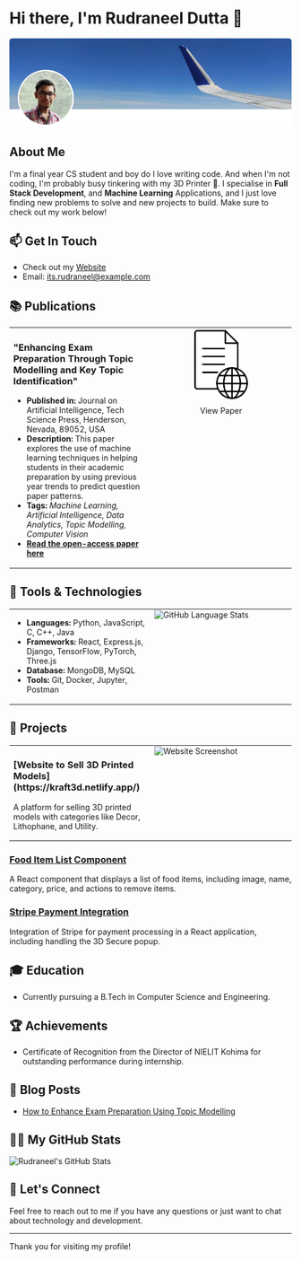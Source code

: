 # Hi there, I'm Rudraneel Dutta 👋

![Profile Picture](https://github.com/rudyoactiv/rudyoactiv/blob/main/header.png)

## About Me
I'm a final year CS student and boy do I love writing code. And when I'm not coding, I'm probably busy tinkering with my 3D Printer 🚀.
I specialise in **Full Stack Development**, and **Machine Learning** Applications, and I just love finding new problems to solve and new projects to build. Make sure to check out my work below!

## 📫 Get In Touch
<!--- [LinkedIn](https://www.linkedin.com/in/its-rudraneel/)
- [GitHub](https://github.com/rudyoactiv)
- [HackerRank](https://www.hackerrank.com/profile/its_rudraneel)
- [LeetCode](https://leetcode.com/u/Rudyoactiv/)-->
- Check out my [Website](https://rudraneel.netlify.app/)
- Email: its.rudraneel@example.com

## 📚 Publications

<table style="width: 100%;">
  <tr>
    <td style="width: 50%; vertical-align: top;">
      <h3>"Enhancing Exam Preparation Through Topic Modelling and Key Topic Identification"</h3>
      <ul>
        <li><strong>Published in:</strong> Journal on Artificial Intelligence, Tech Science Press, Henderson, Nevada, 89052, USA</li>
        <li><strong>Description:</strong> This paper explores the use of machine learning techniques in helping students in their academic preparation by using previous year trends to predict question paper patterns.</li>
        <li><strong>Tags:</strong> <em>Machine Learning, Artificial Intelligence, Data Analytics, Topic Modelling, Computer Vision</em></li>
        <li><strong><a href="https://doi.org/10.32604/jai.2024.050706" target="_blank">Read the open-access paper here</a></strong></li>
      </ul>
    </td>
<td style="width: 50%; vertical-align: top; text-align: center;">
  <a href="https://doi.org/10.32604/jai.2024.050706" style="text-decoration: none; color: inherit;" title="View the publication paper">
    <div style="display: inline-block; text-align: center;">
      <img src="https://github.com/rudyoactiv/rudyoactiv/blob/main/viewdoc.jpg" alt="Publication Image" style="width: 100px; height: auto; display: block; margin: 0 auto;" title="Publication Image">
      <p style="margin-top: 10px;">View Paper</p>
    </div>
  </a>
</td>


  </tr>
</table>





## 🔧 Tools & Technologies

<table>
  <tr>
    <td style="width: 50%; vertical-align: top;">
      <ul>
        <li><strong>Languages:</strong> Python, JavaScript, C, C++, Java</li>
        <li><strong>Frameworks:</strong> React, Express.js, Django, TensorFlow, PyTorch, Three.js</li>
        <li><strong>Database:</strong> MongoDB, MySQL</li>
        <li><strong>Tools:</strong> Git, Docker, Jupyter, Postman</li>
      </ul>
    </td>
    <td style="width: 50%; vertical-align: top;">
      <img src="https://github-readme-stats.vercel.app/api/top-langs/?username=rudyoactiv&layout=donut&size_weight=0.5&count_weight=1" alt="GitHub Language Stats" style="width: 100%; height: auto;">
    </td>
  </tr>
</table>

## 🚀 Projects

<table>
  <tr>
    <td style="width: 50%; vertical-align: top;">
      <h3>[Website to Sell 3D Printed Models](https://kraft3d.netlify.app/)</h3>
      <p>A platform for selling 3D printed models with categories like Decor, Lithophane, and Utility.</p>
    </td>
    <td style="width: 50%; vertical-align: top;">
      <img src="https://example.com/path/to/your/image.jpg" alt="Website Screenshot" style="width: 100%; height: auto;">
    </td>
  </tr>
</table>

### [Food Item List Component](https://github.com/rudyoactiv/food-item-list)
A React component that displays a list of food items, including image, name, category, price, and actions to remove items.

### [Stripe Payment Integration](https://github.com/rudyoactiv/stripe-integration)
Integration of Stripe for payment processing in a React application, including handling the 3D Secure popup.


## 🎓 Education
- Currently pursuing a B.Tech in Computer Science and Engineering.

## 🏆 Achievements
- Certificate of Recognition from the Director of NIELIT Kohima for outstanding performance during internship.

## 📝 Blog Posts
- [How to Enhance Exam Preparation Using Topic Modelling](https://link-to-your-blog-post)

## 🧑‍💻 My GitHub Stats
![Rudraneel's GitHub Stats](https://github-readme-stats.vercel.app/api?username=rudyoactiv&show_icons=true&hide_title=true&count_private=true&hide=prs&theme=radical)

## 💬 Let's Connect
Feel free to reach out to me if you have any questions or just want to chat about technology and development.

---

Thank you for visiting my profile!
